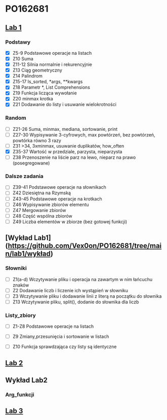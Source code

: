 # PO162681

## [Lab 1](https://github.com/Vex0on/PO162681/tree/main/lab1)

### Podstawy
- [x] Z5-9 Podstawowe operacje na listach
- [x] Z10 Suma
- [x] Z11-12 Silnia normalnie i rekurencyjnie
- [x] Z13 Ciąg geometryczny
- [x] Z14 Palindrom
- [x] Z15-17 Is_sorted, *args, **kwargs
- [x] Z18 Parametr *, List Comprehensions
- [x] Z19 Funkcja licząca wywołanie
- [x] Z20 minmax krotka
- [x] Z21 Dodawanie do listy i usuwanie wielokrotności

### Random
- [ ] Z21-26 Suma, minmax, mediana, sortowanie, print
- [ ] Z27-30 Wypisywanie 3-cyfrowych, max powtórzeń, bez powtórzeń, powtórka równo 3 razy
- [ ] Z31 >34, 3xminmax, usuwanie duplikatów, how_often
- [x] Z35-37 Wartość w przedziale, parzysta, nieparzysta
- [ ] Z38 Przenoszenie na liście parz na lewo, nieparz na prawo (posegregowane)

### Dalsze zadania
- [ ] Z39-41 Podstawowe operacje na słownikach
- [ ] Z42 Dziesiętna na Rzymską
- [ ] Z43-45 Podstawowe operacje na krotkach
- [ ] Z46 Wypisywanie zbiorów elementu
- [ ] Z47 Mergowanie zbiorów
- [ ] Z48 Część wspólna zbiorów
- [ ] Z49 Liczba elementów w zbiorze (bez gotowej funkcji)

## [Wykład Lab1] (https://github.com/Vex0on/PO162681/tree/main/lab1/wykład)

### Słowniki
- [ ] Z1(a-d) Wczytywanie pliku i operacja na zawartym w nim łańcuchu znaków
- [ ] Z2 Dodawanie liczb i liczenie ich wystąpień w słowniku
- [ ] Z3 Wczytywanie pliku i dodawanie linii z literą na początku do słownika
- [ ] Z13 Wczytywanie pliku, split(), dodanie do słownika dla liczb
### Listy_zbiory
- [ ] Z1-Z8 Podstawowe operacje na listach
- [ ] Z9 Zmiany,przesunięcia i sortowanie w listach
- [ ] Z10 Funkcja sprawdzająca czy listy są identyczne


## [Lab 2](https://github.com/Vex0on/PO162681/tree/main/lab2)

## Wykład Lab2

### Arg_funkcji

## [Lab 3](https://github.com/Vex0on/PO162681/tree/main/lab3)
